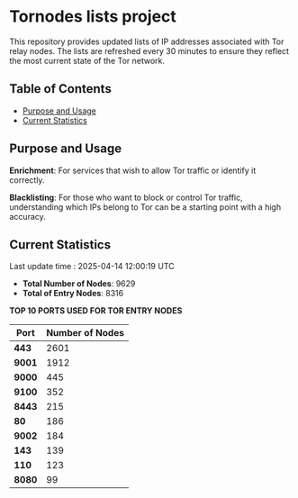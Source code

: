 # Tornodes lists project

This repository provides updated lists of IP addresses associated with Tor relay nodes. The lists are refreshed every 30 minutes to ensure they reflect the most current state of the Tor network.

## Table of Contents

- [Purpose and Usage](#purpose-and-usage)
- [Current Statistics](#current-statistics)


## Purpose and Usage

**Enrichment**: For services that wish to allow Tor traffic or identify it correctly.

**Blacklisting**: For those who want to block or control Tor traffic, understanding which IPs belong to Tor can be a starting point with a high accuracy.

## Current Statistics

Last update time : 2025-04-14 12:00:19 UTC

- **Total Number of Nodes**: 9629
- **Total of Entry Nodes**: 8316

**TOP 10 PORTS USED FOR TOR ENTRY NODES**

| **Port** | **Number of Nodes** |
|------|-----------------|
| **443**   | 2601  |
| **9001**   | 1912  |
| **9000**   | 445  |
| **9100**   | 352  |
| **8443**   | 215  |
| **80**   | 186  |
| **9002**   | 184  |
| **143**   | 139  |
| **110**   | 123  |
| **8080**   | 99  |

